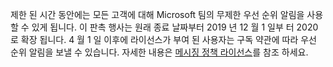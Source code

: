 제한 된 시간 동안에는 모든 고객에 대해 Microsoft 팀의 무제한 우선 순위 알림을 사용할 수 있게 됩니다. 이 판촉 행사는 원래 종료 날짜부터 2019 년 12 월 1 일부 터 2020로 확장 됩니다. 4 월 1 일 이후에 라이선스가 부여 된 사용자는 구독 약관에 따라 우선 순위 알림을 보낼 수 있습니다. 자세한 내용은 [메시징 정책 라이선스](../teams-add-on-licensing/pri-message.md)를 참조 하세요. 
